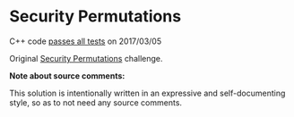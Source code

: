 Security Permutations
=====================

C++ code [passes all tests](https://www.hackerrank.com/challenges/security-tutorial-permutations) on 2017/03/05

Original [Security Permutations](https://www.hackerrank.com/challenges/security-tutorial-permutations) challenge.


**Note about source comments:**

This solution is intentionally written in an expressive and self-documenting style, so as to not need
any source comments.

